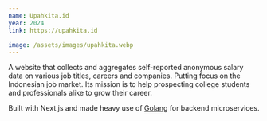 ```yaml
---
name: Upahkita.id
year: 2024
link: https://upahkita.id

image: /assets/images/upahkita.webp
---
```


A website that collects and aggregates self-reported anonymous salary data on various job titles, careers and companies. Putting focus on the Indonesian job market. Its mission is to help prospecting college students and professionals alike to grow their career. 

Built with Next.js and made heavy use of [Golang](https://go.dev) for backend microservices.
